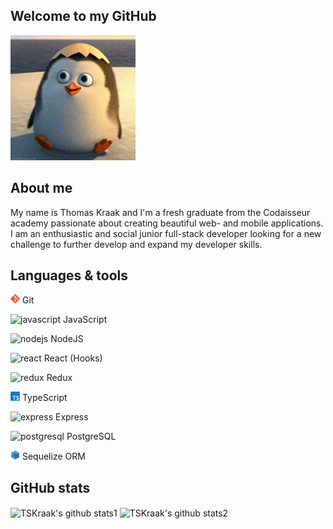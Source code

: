 ## Welcome to my GitHub ##
![hi](hello.gif)

## About me ##
My name is Thomas Kraak and I'm a fresh graduate from the Codaisseur academy passionate about creating beautiful web- and mobile applications. I am an enthusiastic and social junior full-stack developer looking for a new challenge to further develop and expand my developer skills.

## Languages & tools ##
<img src="https://github.com/devicons/devicon/blob/master/icons/git/git-original.svg" alt="javascript" width="15" height="15"/> Git
  
<img src="https://devicons.github.io/devicon/devicon.git/icons/javascript/javascript-original.svg" alt="javascript" width="15" height="15"/> JavaScript

<img src="https://devicons.github.io/devicon/devicon.git/icons/nodejs/nodejs-original-wordmark.svg" alt="nodejs" width="15" height="15"/> NodeJS

<img src="https://devicons.github.io/devicon/devicon.git/icons/react/react-original-wordmark.svg" alt="react" width="15" height="15"/> React (Hooks)

<img src="https://devicons.github.io/devicon/devicon.git/icons/redux/redux-original.svg" alt="redux" width="15" height="15"/> Redux
  
<img src="https://github.com/devicons/devicon/blob/master/icons/typescript/typescript-original.svg" alt="redux" width="15" height="15"/> TypeScript

<img src="https://devicons.github.io/devicon/devicon.git/icons/express/express-original-wordmark.svg" alt="express" width="15" height="15"/> Express
  
<img src="https://devicons.github.io/devicon/devicon.git/icons/postgresql/postgresql-original-wordmark.svg" alt="postgresql" width="15" height="15"/> PostgreSQL

<img src="https://github.com/devicons/devicon/blob/master/icons/sequelize/sequelize-original.svg" alt="postgresql" width="15" height="15"/> Sequelize ORM


## GitHub stats ##

<img align="center" src="https://github-readme-stats.vercel.app/api?username=TSKraak&show_icons=true&include_all_commits=true" alt="TSKraak's github stats1" />
</a>

  <img align="center" src="https://github-readme-stats.vercel.app/api/top-langs/?username=TSKraak&layout=compact" alt="TSKraak's github stats2" />
</a>
